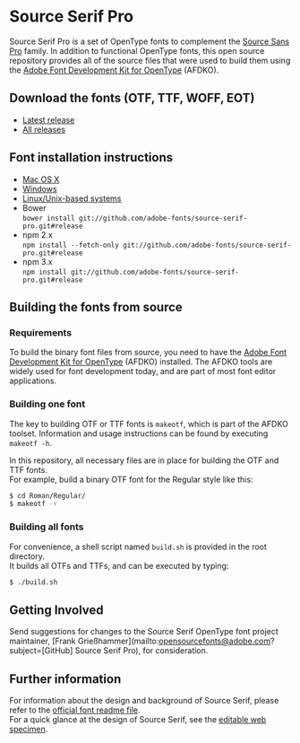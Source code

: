 # Source Serif Pro

Source Serif Pro is a set of OpenType fonts to complement the [Source Sans Pro](https://github.com/adobe-fonts/source-sans-pro) family.
In addition to functional OpenType fonts, this open source repository provides all of the source files that were used to build them using the [Adobe Font Development Kit for OpenType](http://www.adobe.com/devnet/opentype/afdko.html) (AFDKO).

## Download the fonts (OTF, TTF, WOFF, EOT)

* [Latest release](../../releases/latest)
* [All releases](../../releases)

## Font installation instructions

* [Mac OS X](http://support.apple.com/kb/HT2509)
* [Windows](https://www.microsoft.com/en-us/Typography/TrueTypeInstall.aspx)
* [Linux/Unix-based systems](https://github.com/adobe-fonts/source-code-pro/issues/17#issuecomment-8967116)
* Bower<br/>
	`bower install git://github.com/adobe-fonts/source-serif-pro.git#release`
* npm 2.x<br/>
	`npm install --fetch-only git://github.com/adobe-fonts/source-serif-pro.git#release`
* npm 3.x<br/>
	`npm install git://github.com/adobe-fonts/source-serif-pro.git#release`

## Building the fonts from source

### Requirements

To build the binary font files from source, you need to have the [Adobe Font Development Kit for OpenType](http://www.adobe.com/devnet/opentype/afdko.html) (AFDKO) installed. The AFDKO tools are widely used for font development today, and are part of most font editor applications.

### Building one font

The key to building OTF or TTF fonts is `makeotf`, which is part of the AFDKO toolset. Information and usage instructions can be found by executing `makeotf -h`.

In this repository, all necessary files are in place for building the OTF and TTF fonts.  
For example, build a binary OTF font for the Regular style like this:

```sh
$ cd Roman/Regular/
$ makeotf -r
```

### Building all fonts

For convenience, a shell script named `build.sh` is provided in the root directory.  
It builds all OTFs and TTFs, and can be executed by typing:

```sh
$ ./build.sh
```

## Getting Involved

Send suggestions for changes to the Source Serif OpenType font project maintainer, [Frank Grießhammer](mailto:opensourcefonts@adobe.com?subject=[GitHub] Source Serif Pro), for consideration.

## Further information

For information about the design and background of Source Serif, please refer to the [official font readme file](http://www.adobe.com/products/type/font-information/source-serif-pro-readme.html).  
For a quick glance at the design of Source Serif, see the [editable web specimen](http://adobe-fonts.github.io/source-serif-pro/).
